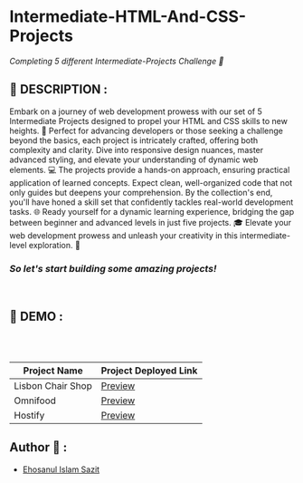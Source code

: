 # Intermediate-HTML-And-CSS-Projects

_Completing 5 different Intermediate-Projects Challenge 🚀_

## 📙 DESCRIPTION :

<p>Embark on a journey of web development prowess with our set of 5 Intermediate Projects designed to propel your HTML and CSS skills to new heights. 🚀 Perfect for advancing developers or those seeking a challenge beyond the basics, each project is intricately crafted, offering both complexity and clarity. Dive into responsive design nuances, master advanced styling, and elevate your understanding of dynamic web elements. 💻 The projects provide a hands-on approach, ensuring practical application of learned concepts. Expect clean, well-organized code that not only guides but deepens your comprehension. By the collection's end, you'll have honed a skill set that confidently tackles real-world development tasks. 🌐 Ready yourself for a dynamic learning experience, bridging the gap between beginner and advanced levels in just five projects. 🎓 Elevate your web development prowess and unleash your creativity in this intermediate-level exploration. 🌟</p>

<h3><em>So let's start building some amazing projects!</em></h3>
<br>

## 📸 DEMO :

<br><br>

| Project Name      | Project Deployed Link                                                                    |
| ----------------- | ---------------------------------------------------------------------------------------- |
| Lisbon Chair Shop | [Preview](https://sazit96.github.io/Intermediate-HTML-And-CSS-Projects/LisbonChairShop/) |
| Omnifood          | [Preview](https://sazit96.github.io/Intermediate-HTML-And-CSS-Projects/OmniFood/)        |
| Hostify           | [Preview](https://sazit96.github.io/Intermediate-HTML-And-CSS-Projects/Hostify/)         |

## Author 👋 :

- [Ehosanul Islam Sazit](https://github.com/sazit96)
